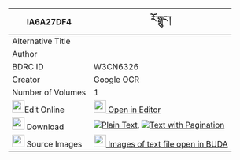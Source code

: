 |IA6A27DF4|རོ་སྒྲུང་། 
| --- | --- 
|Alternative Title |
|Author | 
|BDRC ID | W3CN6326
|Creator | Google OCR
|Number of Volumes| 1
|<img width="25" src="https://img.icons8.com/color/25/000000/edit-property.png">Edit Online| [<img width="25" src="https://avatars.githubusercontent.com/u/45091458?s=200&v=4"> Open in Editor](http://editor.openpecha.org/IA6A27DF4)
|<img width="25" src="https://img.icons8.com/fluent/48/000000/download-2.png"/>  Download | [![](https://img.icons8.com/color/20/000000/txt.png)Plain Text](https://github.com/Openpecha/IA6A27DF4/releases/download/v1/rodrung_plain_IA6A27DF4.zip), [![](https://img.icons8.com/color/20/000000/txt.png)Text with Pagination](https://github.com/Openpecha/IA6A27DF4/releases/download/v1/rodrung_pages_IA6A27DF4.zip)
|<img width="25" src="https://img.icons8.com/plasticine/100/000000/pictures-folder.png"/>  Source Images | [<img width="25" src="https://library.bdrc.io/icons/BUDA-small.svg"> Images of text file open in BUDA](https://library.bdrc.io/show/bdr:W3CN6326)